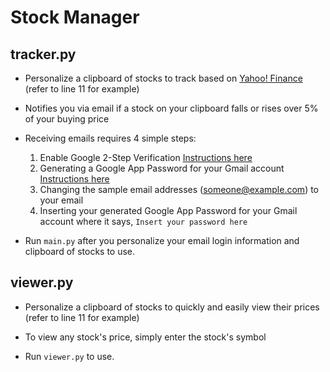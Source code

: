 # **Stock Manager**

## tracker.py
* Personalize a clipboard of stocks to track based on [Yahoo! Finance](https://finance.yahoo.com/) (refer to line 11 for example)

* Notifies you via email if a stock on your clipboard falls or rises over 5% of your buying price

* Receiving emails requires 4 simple steps:
  1. Enable Google 2-Step Verification [Instructions here](https://support.google.com/accounts/answer/185839?co=GENIE.Platform%3DAndroid&hl=en)
  2. Generating a Google App Password for your Gmail account [Instructions here](https://support.google.com/accounts/answer/185833?hl=en)
  3. Changing the sample email addresses (someone@example.com) to your email
  4. Inserting your generated Google App Password for your Gmail account where it says, `Insert your password here`
  
* Run `main.py` after you personalize your email login information and clipboard of stocks to use.
  
## viewer.py
* Personalize a clipboard of stocks to quickly and easily view their prices (refer to line 11 for example)

* To view any stock's price, simply enter the stock's symbol

* Run `viewer.py` to use.
  
